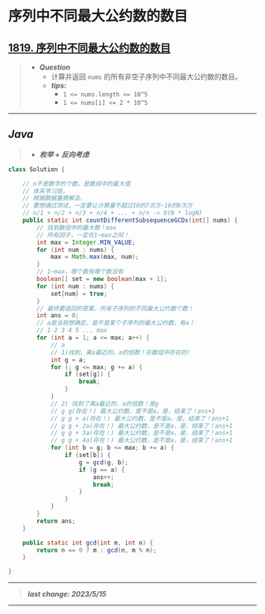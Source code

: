 # 序列中不同最大公约数的数目

## [1819. 序列中不同最大公约数的数目](https://leetcode.cn/problems/number-of-different-subsequences-gcds/)

> - ***Question***
>   - 计算并返回 `nums` 的所有非空子序列中不同最大公约数的数目。
>   - ***tips:***
>     - `1 <= nums.length <= 10^5`
>     - `1 <= nums[i] <= 2 * 10^5`

---

## *Java*

> - ***枚举 + 反向考虑***

```java
class Solution {

    // n不是数字的个数，是数组中的最大值
    // 体系学习班，
    // 根据数据量猜解法，
    // 要想通过测试，一定要让计算量不超过10的7次方~10的8次方
    // n/1 + n/2 + n/3 + n/4 + ... + n/n -> O(N * logN)
    public static int countDifferentSubsequenceGCDs(int[] nums) {
        // 找到数组中的最大数！max
        // 所有因子，一定在1~max之间！
        int max = Integer.MIN_VALUE;
        for (int num : nums) {
            max = Math.max(max, num);
        }
        // 1~max，哪个数有哪个数没有
        boolean[] set = new boolean[max + 1];
        for (int num : nums) {
            set[num] = true;
        }
        // 最终要返回的答案，所有子序列的不同最大公约数个数！
        int ans = 0;
        // a是当前想确定，是不是某个子序列的最大公约数，有a！
        // 1 2 3 4 5 ... max
        for (int a = 1; a <= max; a++) {
            // a
            // 1)找到，离a最近的，a的倍数！在数组中存在的!
            int g = a;
            for (; g <= max; g += a) {
                if (set[g]) {
                    break;
                }
            }
            // 2) 找到了离a最近的、a的倍数！是g
            // g g(存在！) 最大公约数，是不是a，是，结束了！ans+1
            // g g + a(存在！) 最大公约数，是不是a，是，结束了！ans+1
            // g g + 2a(存在！) 最大公约数，是不是a，是，结束了！ans+1
            // g g + 3a(存在！) 最大公约数，是不是a，是，结束了！ans+1
            // g g + 4a(存在！) 最大公约数，是不是a，是，结束了！ans+1
            for (int b = g; b <= max; b += a) {
                if (set[b]) {
                    g = gcd(g, b);
                    if (g == a) {
                        ans++;
                        break;
                    }
                }
            }
        }
        return ans;
    }

    public static int gcd(int m, int n) {
        return n == 0 ? m : gcd(n, m % n);
    }

}
```

---

> ***last change: 2023/5/15***

---
